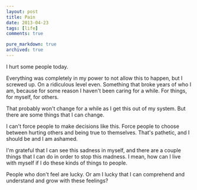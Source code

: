 ```yaml
---
layout: post
title: Pain
date: 2013-04-23
tags: [life]
comments: true

pure_markdown: true
archived: true
---
```


I hurt some people today.

Everything was completely in my power to not allow this to happen, but I screwed up. On a ridiculous level even. Something that broke years of who I am, because for some reason I haven't been caring for a while. For things, for myself, for others.

That probably won't change for a while as I get this out of my system. But there are some things that I can change.

I can't force people to make decisions like this. Force people to choose between hurting others and being true to themselves. That's pathetic, and I should be and I am ashamed.

I'm grateful that I can see this sadness in myself, and there are a couple things that I can do in order to stop this madness. I mean, how can I live with myself if I do these kinds of things to people.

People who don't feel are lucky. Or am I lucky that I can comprehend and understand and grow with these feelings?
